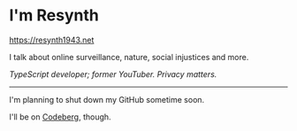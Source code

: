 # I'm Resynth

https://resynth1943.net

I talk about online surveillance, nature, social injustices and more.

*TypeScript developer; former YouTuber. Privacy matters.*

---

I'm planning to shut down my GitHub sometime soon.

I'll be on [Codeberg](https://codeberg.org/resynth1943), though.
